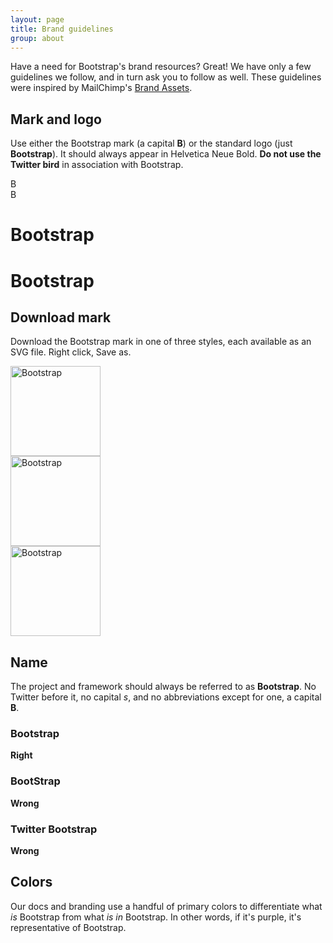 ```yaml
---
layout: page
title: Brand guidelines
group: about
---
```


Have a need for Bootstrap's brand resources? Great! We have only a few guidelines we follow, and in turn ask you to follow as well. These guidelines were inspired by MailChimp's [Brand Assets](http://mailchimp.com/about/brand-assets/).

## Mark and logo

Use either the Bootstrap mark (a capital **B**) or the standard logo (just **Bootstrap**). It should always appear in Helvetica Neue Bold. **Do not use the Twitter bird** in association with Bootstrap.

<div class="bd-brand-logos">
  <div class="bd-brand-item">
    <div class="bd-booticon bd-booticon-lg">B</div>
  </div>
  <div class="bd-brand-item inverse">
    <div class="bd-booticon bd-booticon-lg bd-booticon-inverse">B</div>
  </div>
</div>
<div class="bd-brand-logos">
  <div class="bd-brand-item">
    <h1>Bootstrap</h1>
  </div>
  <div class="bd-brand-item inverse">
    <h1>Bootstrap</h1>
  </div>
</div>

## Download mark

Download the Bootstrap mark in one of three styles, each available as an SVG file. Right click, Save as.

<div class="bd-brand-logos">
  <div class="bd-brand-item">
    <img class="svg" src="{{ site.baseurl }}/assets/brand/bootstrap-solid.svg" alt="Bootstrap" width="144" height="144">
  </div>
  <div class="bd-brand-item inverse">
    <img class="svg" src="{{ site.baseurl }}/assets/brand/bootstrap-outline.svg" alt="Bootstrap" width="144" height="144">
  </div>
  <div class="bd-brand-item inverse">
    <img class="svg" src="{{ site.baseurl }}/assets/brand/bootstrap-punchout.svg" alt="Bootstrap" width="144" height="144">
  </div>
</div>

## Name

The project and framework should always be referred to as **Bootstrap**. No Twitter before it, no capital _s_, and no abbreviations except for one, a capital **B**.

<div class="bd-brand-logos">
  <div class="bd-brand-item">
    <h3>Bootstrap</h3>
    <strong class="text-success">Right</strong>
  </div>
  <div class="bd-brand-item">
    <h3 class="text-muted">BootStrap</h3>
    <strong class="text-warning">Wrong</strong>
  </div>
  <div class="bd-brand-item">
    <h3 class="text-muted">Twitter Bootstrap</h3>
    <strong class="text-warning">Wrong</strong>
  </div>
</div>

## Colors

Our docs and branding use a handful of primary colors to differentiate what *is* Bootstrap from what *is in* Bootstrap. In other words, if it's purple, it's representative of Bootstrap.

<div class="bd-brand">
  <div class="color-swatches">
    <div class="color-swatch bd-purple"></div>
    <div class="color-swatch bd-purple-light"></div>
    <div class="color-swatch bd-purple-lighter"></div>
    <div class="color-swatch bd-gray"></div>
  </div>
</div>

